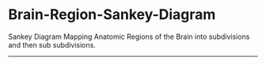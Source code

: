 # Brain-Region-Sankey-Diagram
Sankey Diagram Mapping Anatomic Regions of the Brain into subdivisions and then sub subdivisions.



--------------------------------------------------------------------
